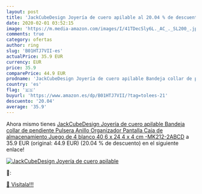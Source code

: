 ```yaml
---
layout: post
title: 'JackCubeDesign Joyería de cuero apilable al 20.04 % de descuento'
date: 2020-02-01 03:52:15
image: 'https://m.media-amazon.com/images/I/41TDecSly6L._AC_._SL200_.jpg'
comments: true
category: ofertas
author: ring
slug: 'B01HTJ7VII-es'
actualPrice: 35.9 EUR
currency: EUR
price: 35.9
comparePrice: 44.9 EUR
prodname: 'JackCubeDesign Joyería de cuero apilable Bandeja collar de pendiente Pulsera Anillo Organizador Pantalla Caja de almacenamiento  Juego de 4  blanco  40 6 x 24 4 x 4 cm  -MK212-2ABCD'
country: 'es'
flag: '🇪🇸'
buyurl: 'https://www.amazon.es/dp/B01HTJ7VII/?tag=tolees-21'
descuento: '20.04'
average: '35.9'
---
```


Ahora mismo tienes [JackCubeDesign Joyería de cuero apilable Bandeja collar de pendiente Pulsera Anillo Organizador Pantalla Caja de almacenamiento  Juego de 4  blanco  40 6 x 24 4 x 4 cm  -MK212-2ABCD](https://www.amazon.es/dp/B01HTJ7VII/?tag=tolees-21) a 35.9 EUR (original: 44.9 EUR) (20.04 %  de descuento) en el siguiente enlace!

[![JackCubeDesign Joyería de cuero apilable](https://m.media-amazon.com/images/I/41TDecSly6L._AC_._SL200_.jpg)](https://www.amazon.es/dp/B01HTJ7VII/?tag=tolees-21)

🔎:


[🛒 Visítala!!!](https://www.amazon.es/dp/B01HTJ7VII/?tag=tolees-21)
